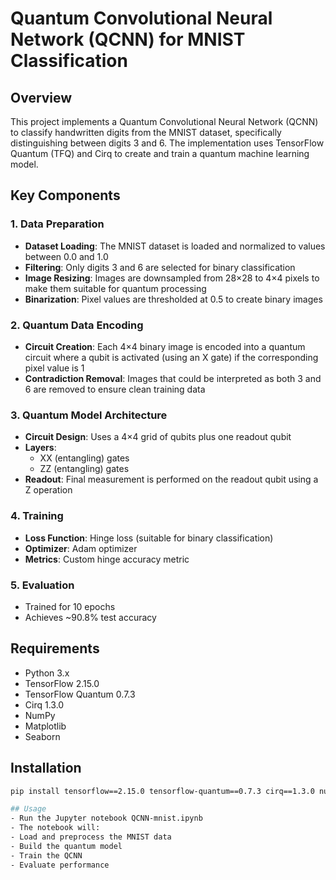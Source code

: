 # Quantum Convolutional Neural Network (QCNN) for MNIST Classification

## Overview
This project implements a Quantum Convolutional Neural Network (QCNN) to classify handwritten digits from the MNIST dataset, specifically distinguishing between digits 3 and 6. The implementation uses TensorFlow Quantum (TFQ) and Cirq to create and train a quantum machine learning model.

## Key Components

### 1. Data Preparation
- **Dataset Loading**: The MNIST dataset is loaded and normalized to values between 0.0 and 1.0
- **Filtering**: Only digits 3 and 6 are selected for binary classification
- **Image Resizing**: Images are downsampled from 28×28 to 4×4 pixels to make them suitable for quantum processing
- **Binarization**: Pixel values are thresholded at 0.5 to create binary images

### 2. Quantum Data Encoding
- **Circuit Creation**: Each 4×4 binary image is encoded into a quantum circuit where a qubit is activated (using an X gate) if the corresponding pixel value is 1
- **Contradiction Removal**: Images that could be interpreted as both 3 and 6 are removed to ensure clean training data

### 3. Quantum Model Architecture
- **Circuit Design**: Uses a 4×4 grid of qubits plus one readout qubit
- **Layers**:
  - XX (entangling) gates
  - ZZ (entangling) gates
- **Readout**: Final measurement is performed on the readout qubit using a Z operation

### 4. Training
- **Loss Function**: Hinge loss (suitable for binary classification)
- **Optimizer**: Adam optimizer
- **Metrics**: Custom hinge accuracy metric

### 5. Evaluation
- Trained for 10 epochs
- Achieves ~90.8% test accuracy

## Requirements
- Python 3.x
- TensorFlow 2.15.0
- TensorFlow Quantum 0.7.3
- Cirq 1.3.0
- NumPy
- Matplotlib
- Seaborn

## Installation
```bash
pip install tensorflow==2.15.0 tensorflow-quantum==0.7.3 cirq==1.3.0 numpy matplotlib seaborn

## Usage
- Run the Jupyter notebook QCNN-mnist.ipynb
- The notebook will:
- Load and preprocess the MNIST data
- Build the quantum model
- Train the QCNN
- Evaluate performance
